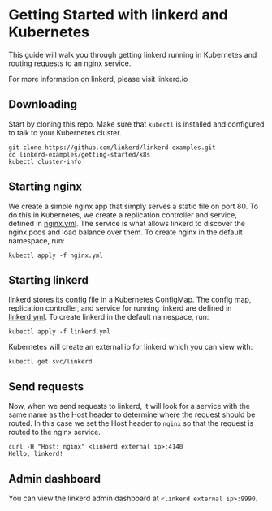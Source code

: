 # Getting Started with linkerd and Kubernetes

This guide will walk you through getting linkerd running in Kubernetes and
routing requests to an nginx service.

For more information on linkerd, please visit linkerd.io

## Downloading

Start by cloning this repo.  Make sure that `kubectl` is installed and
configured to talk to your Kubernetes cluster.

```
git clone https://github.com/linkerd/linkerd-examples.git
cd linkerd-examples/getting-started/k8s
kubectl cluster-info
```

## Starting nginx

We create a simple nginx app that simply serves a static file on port 80. To do
this in Kubernetes, we create a replication controller and service, defined in
[nginx.yml](nginx.yml). The service is what allows linkerd to discover the nginx
pods and load balance over them. To create nginx in the default namespace, run:

```
kubectl apply -f nginx.yml
```

## Starting linkerd

linkerd stores its config file in a Kubernetes
[ConfigMap](http://kubernetes.io/docs/user-guide/configmap/). The config map,
replication controller, and service for running linkerd are defined in
[linkerd.yml](linkerd.yml). To create linkerd in the default namespace, run:

```
kubectl apply -f linkerd.yml
```

Kubernetes will create an external ip for linkerd which you can view with:

```
kubectl get svc/linkerd
```

## Send requests

Now, when we send requests to linkerd, it will look for a service with the same
name as the Host header to determine where the request should be routed.  In
this case we set the Host header to `nginx` so that the request is routed to the
nginx service.

```
curl -H "Host: nginx" <linkerd external ip>:4140
Hello, linkerd!
```

## Admin dashboard

You can view the linkerd admin dashboard at `<linkerd external ip>:9990`.
